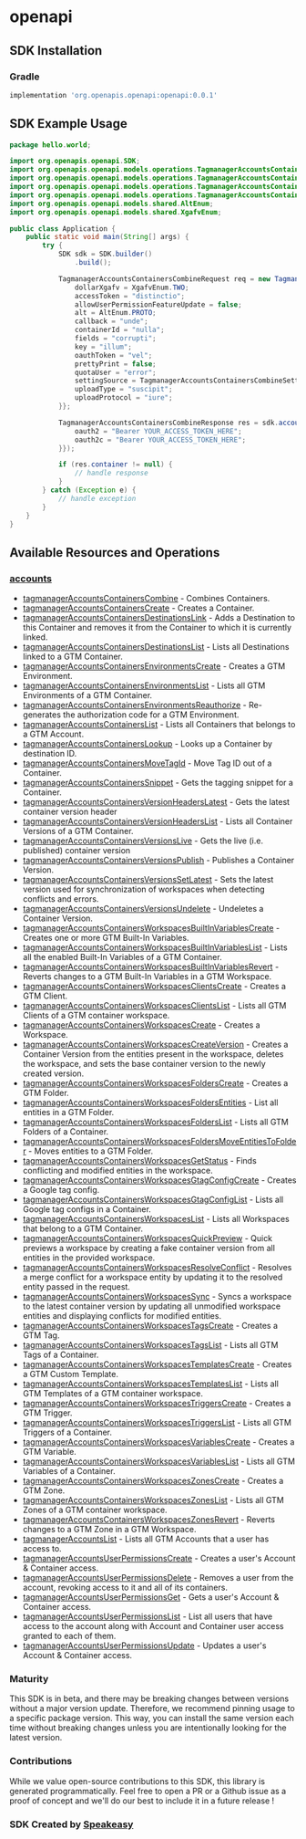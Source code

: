 # openapi

<!-- Start SDK Installation -->
## SDK Installation

### Gradle

```groovy
implementation 'org.openapis.openapi:openapi:0.0.1'
```
<!-- End SDK Installation -->

## SDK Example Usage
<!-- Start SDK Example Usage -->
```java
package hello.world;

import org.openapis.openapi.SDK;
import org.openapis.openapi.models.operations.TagmanagerAccountsContainersCombineRequest;
import org.openapis.openapi.models.operations.TagmanagerAccountsContainersCombineResponse;
import org.openapis.openapi.models.operations.TagmanagerAccountsContainersCombineSecurity;
import org.openapis.openapi.models.operations.TagmanagerAccountsContainersCombineSettingSourceEnum;
import org.openapis.openapi.models.shared.AltEnum;
import org.openapis.openapi.models.shared.XgafvEnum;

public class Application {
    public static void main(String[] args) {
        try {
            SDK sdk = SDK.builder()
                .build();

            TagmanagerAccountsContainersCombineRequest req = new TagmanagerAccountsContainersCombineRequest("corrupti") {{
                dollarXgafv = XgafvEnum.TWO;
                accessToken = "distinctio";
                allowUserPermissionFeatureUpdate = false;
                alt = AltEnum.PROTO;
                callback = "unde";
                containerId = "nulla";
                fields = "corrupti";
                key = "illum";
                oauthToken = "vel";
                prettyPrint = false;
                quotaUser = "error";
                settingSource = TagmanagerAccountsContainersCombineSettingSourceEnum.CURRENT;
                uploadType = "suscipit";
                uploadProtocol = "iure";
            }};            

            TagmanagerAccountsContainersCombineResponse res = sdk.accounts.tagmanagerAccountsContainersCombine(req, new TagmanagerAccountsContainersCombineSecurity("magnam", "debitis") {{
                oauth2 = "Bearer YOUR_ACCESS_TOKEN_HERE";
                oauth2c = "Bearer YOUR_ACCESS_TOKEN_HERE";
            }});

            if (res.container != null) {
                // handle response
            }
        } catch (Exception e) {
            // handle exception
        }
    }
}
```
<!-- End SDK Example Usage -->

<!-- Start SDK Available Operations -->
## Available Resources and Operations


### [accounts](docs/accounts/README.md)

* [tagmanagerAccountsContainersCombine](docs/accounts/README.md#tagmanageraccountscontainerscombine) - Combines Containers.
* [tagmanagerAccountsContainersCreate](docs/accounts/README.md#tagmanageraccountscontainerscreate) - Creates a Container.
* [tagmanagerAccountsContainersDestinationsLink](docs/accounts/README.md#tagmanageraccountscontainersdestinationslink) - Adds a Destination to this Container and removes it from the Container to which it is currently linked.
* [tagmanagerAccountsContainersDestinationsList](docs/accounts/README.md#tagmanageraccountscontainersdestinationslist) - Lists all Destinations linked to a GTM Container.
* [tagmanagerAccountsContainersEnvironmentsCreate](docs/accounts/README.md#tagmanageraccountscontainersenvironmentscreate) - Creates a GTM Environment.
* [tagmanagerAccountsContainersEnvironmentsList](docs/accounts/README.md#tagmanageraccountscontainersenvironmentslist) - Lists all GTM Environments of a GTM Container.
* [tagmanagerAccountsContainersEnvironmentsReauthorize](docs/accounts/README.md#tagmanageraccountscontainersenvironmentsreauthorize) - Re-generates the authorization code for a GTM Environment.
* [tagmanagerAccountsContainersList](docs/accounts/README.md#tagmanageraccountscontainerslist) - Lists all Containers that belongs to a GTM Account.
* [tagmanagerAccountsContainersLookup](docs/accounts/README.md#tagmanageraccountscontainerslookup) - Looks up a Container by destination ID.
* [tagmanagerAccountsContainersMoveTagId](docs/accounts/README.md#tagmanageraccountscontainersmovetagid) - Move Tag ID out of a Container.
* [tagmanagerAccountsContainersSnippet](docs/accounts/README.md#tagmanageraccountscontainerssnippet) - Gets the tagging snippet for a Container.
* [tagmanagerAccountsContainersVersionHeadersLatest](docs/accounts/README.md#tagmanageraccountscontainersversionheaderslatest) - Gets the latest container version header
* [tagmanagerAccountsContainersVersionHeadersList](docs/accounts/README.md#tagmanageraccountscontainersversionheaderslist) - Lists all Container Versions of a GTM Container.
* [tagmanagerAccountsContainersVersionsLive](docs/accounts/README.md#tagmanageraccountscontainersversionslive) - Gets the live (i.e. published) container version
* [tagmanagerAccountsContainersVersionsPublish](docs/accounts/README.md#tagmanageraccountscontainersversionspublish) - Publishes a Container Version.
* [tagmanagerAccountsContainersVersionsSetLatest](docs/accounts/README.md#tagmanageraccountscontainersversionssetlatest) - Sets the latest version used for synchronization of workspaces when detecting conflicts and errors.
* [tagmanagerAccountsContainersVersionsUndelete](docs/accounts/README.md#tagmanageraccountscontainersversionsundelete) - Undeletes a Container Version.
* [tagmanagerAccountsContainersWorkspacesBuiltInVariablesCreate](docs/accounts/README.md#tagmanageraccountscontainersworkspacesbuiltinvariablescreate) - Creates one or more GTM Built-In Variables.
* [tagmanagerAccountsContainersWorkspacesBuiltInVariablesList](docs/accounts/README.md#tagmanageraccountscontainersworkspacesbuiltinvariableslist) - Lists all the enabled Built-In Variables of a GTM Container.
* [tagmanagerAccountsContainersWorkspacesBuiltInVariablesRevert](docs/accounts/README.md#tagmanageraccountscontainersworkspacesbuiltinvariablesrevert) - Reverts changes to a GTM Built-In Variables in a GTM Workspace.
* [tagmanagerAccountsContainersWorkspacesClientsCreate](docs/accounts/README.md#tagmanageraccountscontainersworkspacesclientscreate) - Creates a GTM Client.
* [tagmanagerAccountsContainersWorkspacesClientsList](docs/accounts/README.md#tagmanageraccountscontainersworkspacesclientslist) - Lists all GTM Clients of a GTM container workspace.
* [tagmanagerAccountsContainersWorkspacesCreate](docs/accounts/README.md#tagmanageraccountscontainersworkspacescreate) - Creates a Workspace.
* [tagmanagerAccountsContainersWorkspacesCreateVersion](docs/accounts/README.md#tagmanageraccountscontainersworkspacescreateversion) - Creates a Container Version from the entities present in the workspace, deletes the workspace, and sets the base container version to the newly created version.
* [tagmanagerAccountsContainersWorkspacesFoldersCreate](docs/accounts/README.md#tagmanageraccountscontainersworkspacesfolderscreate) - Creates a GTM Folder.
* [tagmanagerAccountsContainersWorkspacesFoldersEntities](docs/accounts/README.md#tagmanageraccountscontainersworkspacesfoldersentities) - List all entities in a GTM Folder.
* [tagmanagerAccountsContainersWorkspacesFoldersList](docs/accounts/README.md#tagmanageraccountscontainersworkspacesfolderslist) - Lists all GTM Folders of a Container.
* [tagmanagerAccountsContainersWorkspacesFoldersMoveEntitiesToFolder](docs/accounts/README.md#tagmanageraccountscontainersworkspacesfoldersmoveentitiestofolder) - Moves entities to a GTM Folder.
* [tagmanagerAccountsContainersWorkspacesGetStatus](docs/accounts/README.md#tagmanageraccountscontainersworkspacesgetstatus) - Finds conflicting and modified entities in the workspace.
* [tagmanagerAccountsContainersWorkspacesGtagConfigCreate](docs/accounts/README.md#tagmanageraccountscontainersworkspacesgtagconfigcreate) - Creates a Google tag config.
* [tagmanagerAccountsContainersWorkspacesGtagConfigList](docs/accounts/README.md#tagmanageraccountscontainersworkspacesgtagconfiglist) - Lists all Google tag configs in a Container.
* [tagmanagerAccountsContainersWorkspacesList](docs/accounts/README.md#tagmanageraccountscontainersworkspaceslist) - Lists all Workspaces that belong to a GTM Container.
* [tagmanagerAccountsContainersWorkspacesQuickPreview](docs/accounts/README.md#tagmanageraccountscontainersworkspacesquickpreview) - Quick previews a workspace by creating a fake container version from all entities in the provided workspace.
* [tagmanagerAccountsContainersWorkspacesResolveConflict](docs/accounts/README.md#tagmanageraccountscontainersworkspacesresolveconflict) - Resolves a merge conflict for a workspace entity by updating it to the resolved entity passed in the request.
* [tagmanagerAccountsContainersWorkspacesSync](docs/accounts/README.md#tagmanageraccountscontainersworkspacessync) - Syncs a workspace to the latest container version by updating all unmodified workspace entities and displaying conflicts for modified entities.
* [tagmanagerAccountsContainersWorkspacesTagsCreate](docs/accounts/README.md#tagmanageraccountscontainersworkspacestagscreate) - Creates a GTM Tag.
* [tagmanagerAccountsContainersWorkspacesTagsList](docs/accounts/README.md#tagmanageraccountscontainersworkspacestagslist) - Lists all GTM Tags of a Container.
* [tagmanagerAccountsContainersWorkspacesTemplatesCreate](docs/accounts/README.md#tagmanageraccountscontainersworkspacestemplatescreate) - Creates a GTM Custom Template.
* [tagmanagerAccountsContainersWorkspacesTemplatesList](docs/accounts/README.md#tagmanageraccountscontainersworkspacestemplateslist) - Lists all GTM Templates of a GTM container workspace.
* [tagmanagerAccountsContainersWorkspacesTriggersCreate](docs/accounts/README.md#tagmanageraccountscontainersworkspacestriggerscreate) - Creates a GTM Trigger.
* [tagmanagerAccountsContainersWorkspacesTriggersList](docs/accounts/README.md#tagmanageraccountscontainersworkspacestriggerslist) - Lists all GTM Triggers of a Container.
* [tagmanagerAccountsContainersWorkspacesVariablesCreate](docs/accounts/README.md#tagmanageraccountscontainersworkspacesvariablescreate) - Creates a GTM Variable.
* [tagmanagerAccountsContainersWorkspacesVariablesList](docs/accounts/README.md#tagmanageraccountscontainersworkspacesvariableslist) - Lists all GTM Variables of a Container.
* [tagmanagerAccountsContainersWorkspacesZonesCreate](docs/accounts/README.md#tagmanageraccountscontainersworkspaceszonescreate) - Creates a GTM Zone.
* [tagmanagerAccountsContainersWorkspacesZonesList](docs/accounts/README.md#tagmanageraccountscontainersworkspaceszoneslist) - Lists all GTM Zones of a GTM container workspace.
* [tagmanagerAccountsContainersWorkspacesZonesRevert](docs/accounts/README.md#tagmanageraccountscontainersworkspaceszonesrevert) - Reverts changes to a GTM Zone in a GTM Workspace.
* [tagmanagerAccountsList](docs/accounts/README.md#tagmanageraccountslist) - Lists all GTM Accounts that a user has access to.
* [tagmanagerAccountsUserPermissionsCreate](docs/accounts/README.md#tagmanageraccountsuserpermissionscreate) - Creates a user's Account & Container access.
* [tagmanagerAccountsUserPermissionsDelete](docs/accounts/README.md#tagmanageraccountsuserpermissionsdelete) - Removes a user from the account, revoking access to it and all of its containers.
* [tagmanagerAccountsUserPermissionsGet](docs/accounts/README.md#tagmanageraccountsuserpermissionsget) - Gets a user's Account & Container access.
* [tagmanagerAccountsUserPermissionsList](docs/accounts/README.md#tagmanageraccountsuserpermissionslist) - List all users that have access to the account along with Account and Container user access granted to each of them.
* [tagmanagerAccountsUserPermissionsUpdate](docs/accounts/README.md#tagmanageraccountsuserpermissionsupdate) - Updates a user's Account & Container access.
<!-- End SDK Available Operations -->

### Maturity

This SDK is in beta, and there may be breaking changes between versions without a major version update. Therefore, we recommend pinning usage 
to a specific package version. This way, you can install the same version each time without breaking changes unless you are intentionally 
looking for the latest version.

### Contributions

While we value open-source contributions to this SDK, this library is generated programmatically. 
Feel free to open a PR or a Github issue as a proof of concept and we'll do our best to include it in a future release !

### SDK Created by [Speakeasy](https://docs.speakeasyapi.dev/docs/using-speakeasy/client-sdks)
